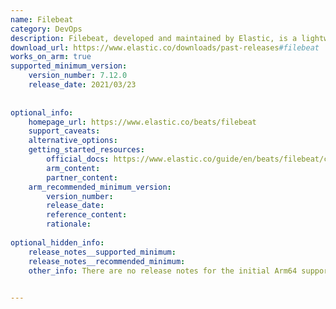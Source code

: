 ```yaml
---
name: Filebeat
category: DevOps
description: Filebeat, developed and maintained by Elastic, is a lightweight log shipper that monitors and forwards log files to a central data processing system.
download_url: https://www.elastic.co/downloads/past-releases#filebeat
works_on_arm: true
supported_minimum_version:
    version_number: 7.12.0
    release_date: 2021/03/23
 
 
optional_info:
    homepage_url: https://www.elastic.co/beats/filebeat
    support_caveats: 
    alternative_options:
    getting_started_resources:
        official_docs: https://www.elastic.co/guide/en/beats/filebeat/current/filebeat-installation-configuration.html
        arm_content:
        partner_content:
    arm_recommended_minimum_version:
        version_number:
        release_date:
        reference_content:
        rationale:
 
optional_hidden_info:
    release_notes__supported_minimum:
    release_notes__recommended_minimum:
    other_info: There are no release notes for the initial Arm64 support. Version 7.12.0 rolls out Linux Aarch64 artifacts. Please see [this](https://www.elastic.co/downloads/past-releases/filebeat-7-12-0).

 
---
```

